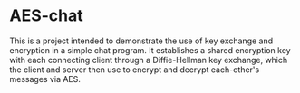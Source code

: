 # AES-chat
This is a project intended to demonstrate the use of key exchange and encryption in a simple chat program. It establishes a shared encryption key with each connecting client through a Diffie-Hellman key exchange, which the client and server then use to encrypt and decrypt each-other's messages via AES.
